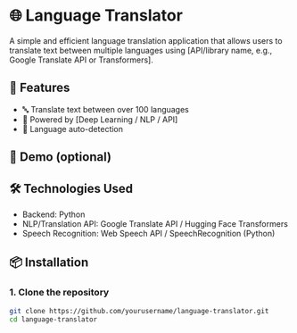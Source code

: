# 🌐 Language Translator

A simple and efficient language translation application that allows users to translate text between multiple languages using [API/library name, e.g., Google Translate API or Transformers].

## 🚀 Features

- 🔤 Translate text between over 100 languages
- 🧠 Powered by [Deep Learning / NLP / API]
- 💬 Language auto-detection

## 📸 Demo (optional)


## 🛠️ Technologies Used
- Backend: Python
- NLP/Translation API: Google Translate API / Hugging Face Transformers
- Speech Recognition: Web Speech API / SpeechRecognition (Python)


## 📦 Installation

### 1. Clone the repository
```bash
git clone https://github.com/yourusername/language-translator.git
cd language-translator
